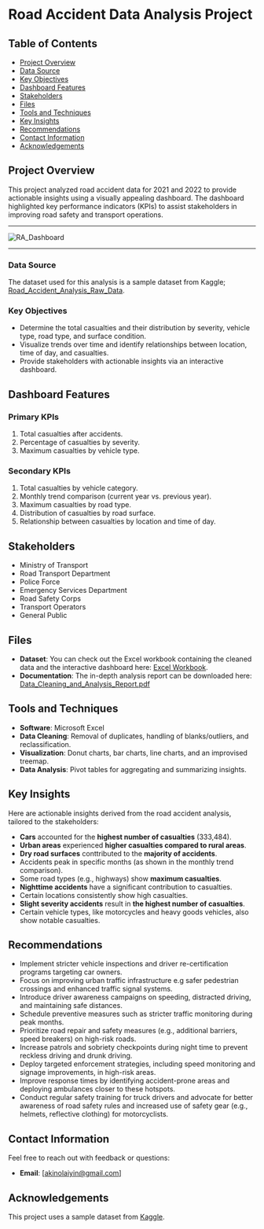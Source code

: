 # Road Accident Data Analysis Project

## Table of Contents
- [Project Overview](#project-overview)
- [Data Source](#data-source)
- [Key Objectives](#key-objectives)
- [Dashboard Features](#dashboard-features)
- [Stakeholders](#stakeholders)
- [Files](#files)
- [Tools and Techniques](#tools-and-techniques)
- [Key Insights](#key-insights)
- [Recommendations](#recommendations)
- [Contact Information](#contact-information)
- [Acknowledgements](#acknowledgements)

## Project Overview
This project analyzed road accident data for 2021 and 2022 to provide actionable insights using a visually appealing dashboard. The dashboard highlighted key performance indicators (KPIs) to assist stakeholders in improving road safety and transport operations.

___
![RA_Dashboard](https://github.com/user-attachments/assets/3cb8779a-35d8-4397-9072-bc66f83946dd)
___

### Data Source
The dataset used for this analysis is a sample dataset from Kaggle; [Road_Accident_Analysis_Raw_Data](https://docs.google.com/spreadsheets/d/1mkLFGsHRydUzInteCJwhKCM7PQBS92k8/edit?usp=drive_link&ouid=118110181468829394233&rtpof=true&sd=true).

### Key Objectives
- Determine the total casualties and their distribution by severity, vehicle type, road type, and surface condition.
- Visualize trends over time and identify relationships between location, time of day, and casualties.
- Provide stakeholders with actionable insights via an interactive dashboard.


## Dashboard Features
### **Primary KPIs**
1. Total casualties after accidents.
2. Percentage of casualties by severity.
3. Maximum casualties by vehicle type.

### **Secondary KPIs**
1. Total casualties by vehicle category.
2. Monthly trend comparison (current year vs. previous year).
3. Maximum casualties by road type.
4. Distribution of casualties by road surface.
5. Relationship between casualties by location and time of day.


## Stakeholders
- Ministry of Transport
- Road Transport Department
- Police Force
- Emergency Services Department
- Road Safety Corps
- Transport Operators
- General Public


## Files
- **Dataset**: You can check out the Excel workbook containing the cleaned data and the interactive dashboard here: [Excel Workbook](https://docs.google.com/spreadsheets/d/11BwMb3GIuYUSnVOuKBAlp5lJ9yUWWyu8/edit?usp=drive_link&ouid=118110181468829394233&rtpof=true&sd=true).
- **Documentation**: The in-depth analysis report can be downloaded here: [Data_Cleaning_and_Analysis_Report.pdf](https://github.com/user-attachments/files/18068672/Data_Cleaning_and_Analysis_Report.pdf)



## Tools and Techniques
- **Software**: Microsoft Excel
- **Data Cleaning**: Removal of duplicates, handling of blanks/outliers, and reclassification.
- **Visualization**: Donut charts, bar charts, line charts, and an improvised treemap.
- **Data Analysis**: Pivot tables for aggregating and summarizing insights.


## Key Insights

Here are actionable insights derived from the road accident analysis, tailored to the stakeholders:
- **Cars** accounted for the **highest number of casualties** (333,484).
- **Urban areas** experienced **higher casualties compared to rural areas**.
- **Dry road surfaces** conttributed to the **majority of accidents**.
- Accidents peak in specific months (as shown in the monthly trend comparison).
- Some road types (e.g., highways) show **maximum casualties**.
- **Nighttime accidents** have a significant contribution to casualties.
- Certain locations consistently show high casualties.
- **Slight severity accidents** result in **the highest number of casualties**.
- Certain vehicle types, like motorcycles and heavy goods vehicles, also show notable casualties.  


## Recommendations

- Implement stricter vehicle inspections and driver re-certification programs targeting car owners.
- Focus on improving urban traffic infrastructure e.g safer pedestrian crossings and enhanced traffic signal systems.
- Introduce driver awareness campaigns on speeding, distracted driving, and maintaining safe distances.
- Schedule preventive measures such as stricter traffic monitoring during peak months.
- Prioritize road repair and safety measures (e.g., additional barriers, speed breakers) on high-risk roads.
- Increase patrols and sobriety checkpoints during night time to prevent reckless driving and drunk driving.
- Deploy targeted enforcement strategies, including speed monitoring and signage improvements, in high-risk areas.
- Improve response times by identifying accident-prone areas and deploying ambulances closer to these hotspots.
- Conduct regular safety training for truck drivers and advocate for better awareness of road safety rules and increased use of safety gear (e.g., helmets, reflective clothing) for motorcyclists.


## Contact Information
Feel free to reach out with feedback or questions:
- **Email**: [akinolaiyin@gmail.com]


## Acknowledgements
This project uses a sample dataset from [Kaggle](https://kaggle.com).
